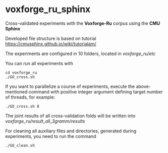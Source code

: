 # voxforge_ru_sphinx
Cross-validated experiments with the **Voxforge-Ru** corpus using the **CMU Sphinx**

Developed file structure is based on tutorial https://cmusphinx.github.io/wiki/tutorialam/

The experiments are configured in 10 folders, located in _voxforge_ru/etc_

You can run all experiments with

```
cd voxforge_ru
./GO_cross.sh
```

If you want to parallelize a course of experiments, execute the above-mentioned command with positive integer argument defining target number of threads, for example:

```
./GO_cross.sh 8
```

The joint results of all cross-validation folds will be written into _voxforge_ru/result_all_3gramm/results_

For cleaning all auxiliary files and directories, generated during experiments, you need to run the command

```
./GO_clean.sh
```
